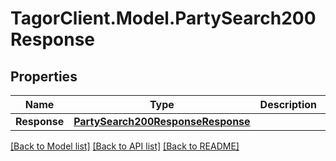 # TagorClient.Model.PartySearch200Response

## Properties

Name | Type | Description | Notes
------------ | ------------- | ------------- | -------------
**Response** | [**PartySearch200ResponseResponse**](PartySearch200ResponseResponse.md) |  | [optional] 

[[Back to Model list]](../README.md#documentation-for-models) [[Back to API list]](../README.md#documentation-for-api-endpoints) [[Back to README]](../README.md)

